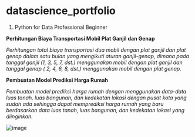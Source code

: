 # datascience_portfolio

1. Python for Data Professional Beginner

**Perhitungan Biaya Transportasi Mobil Plat Ganjil dan Genap**

*Perhitungan total biaya transportasi dua mobil dengan plat ganjil dan plat genap dalam satu bulan yang mengikuti aturan ganjil-genap, dimana pada tanggal ganjil (1, 3, 5, 7, dst.) menggunakan mobil dengan plat ganjil dan tanggal genap ( 2, 4, 6, 8, dst.) menggunakan mobil dengan plat genap.*

**Pembuatan Model Prediksi Harga Rumah**

*Pembuatan model prediksi harga rumah dengan menggunakan data-data luas tanah, luas bangunan, dan kedekatan lokasi dengan pusat kota yang sudah ada sehingga dapat memprediksi harga rumah yang baru berdasarkan data luas tanah, luas bangunan, dan kedekatan lokasi yang diinginkan.*

![image](https://user-images.githubusercontent.com/88588162/128604929-0504590c-3820-469d-bc7a-6991aa5836ca.png)




